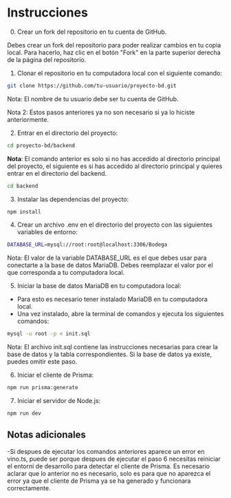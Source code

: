 # Instrucciones

0. Crear un fork del repositorio en tu cuenta de GitHub.

Debes crear un fork del repositorio para poder realizar cambios en tu copia local. Para hacerlo, haz clic en el botón "Fork" en la parte superior derecha de la página del repositorio.


1. Clonar el repositorio en tu computadora local con el siguiente comando:

```bash
git clone https://github.com/tu-usuario/proyecto-bd.git
```

Nota: El nombre de tu usuario debe ser tu cuenta de GitHub.

Nota 2: Estos pasos anteriores ya no son necesario si ya lo hiciste anteriormente.

2. Entrar en el directorio del proyecto:

```bash
cd proyecto-bd/backend
```
**Nota**: El comando anterior es solo si no has accedido al directorio principal del proyecto, el siguiente es si has accedido al directorio principal y quieres entrar en el directorio del backend.

```bash
cd backend
```

3. Instalar las dependencias del proyecto:

```bash
npm install
```


4. Crear un archivo .env en el directorio del proyecto con las siguientes variables de entorno:

```bash
DATABASE_URL=mysql://root:root@localhost:3306/Bodega
```
Nota: El valor de la variable DATABASE_URL es el que debes usar para conectarte a la base de datos MariaDB. Debes reemplazar el valor por el que corresponda a tu computadora local.

5. Iniciar la base de datos MariaDB en tu computadora local:

- Para esto es necesario tener instalado MariaDB en tu computadora local.
- Una vez instalado, abre la terminal de comandos y ejecuta los siguientes comandos:

```bash
mysql -u root -p < init.sql
```

Nota: El archivo init.sql contiene las instrucciones necesarias para crear la base de datos y la tabla correspondientes. Si la base de datos ya existe, puedes omitir este paso.


6. Iniciar el cliente de Prisma:

```bash
npm run prisma:generate
```

7. Iniciar el servidor de Node.js:

```bash
npm run dev
```


## Notas adicionales

-Si despues de ejecutar los comandos anteriores aparece un error en vino.ts, puede ser porque despues de ejecutar el paso 6 necesitas reiniciar el entorni de desarrollo para detectar el cliente de Prisma. Es necesario aclarar que lo anterior no es necesario, solo es para que no aparezca el error ya que el cliente de Prisma ya se ha generado y funcionara correctamente.